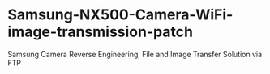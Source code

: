 # Samsung-NX500-Camera-WiFi-image-transmission-patch
Samsung Camera Reverse Engineering, File and Image Transfer Solution via FTP
